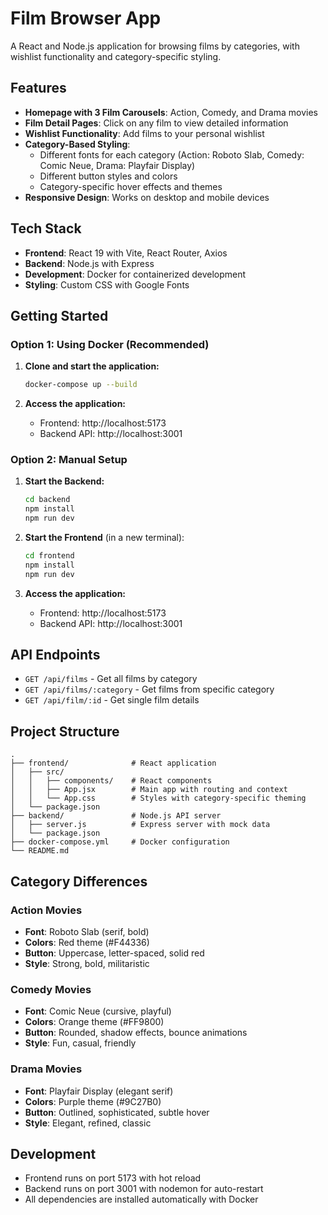 # Film Browser App

A React and Node.js application for browsing films by categories, with wishlist functionality and category-specific styling.

## Features

- **Homepage with 3 Film Carousels**: Action, Comedy, and Drama movies
- **Film Detail Pages**: Click on any film to view detailed information
- **Wishlist Functionality**: Add films to your personal wishlist
- **Category-Based Styling**: 
  - Different fonts for each category (Action: Roboto Slab, Comedy: Comic Neue, Drama: Playfair Display)
  - Different button styles and colors
  - Category-specific hover effects and themes
- **Responsive Design**: Works on desktop and mobile devices

## Tech Stack

- **Frontend**: React 19 with Vite, React Router, Axios
- **Backend**: Node.js with Express
- **Development**: Docker for containerized development
- **Styling**: Custom CSS with Google Fonts

## Getting Started

### Option 1: Using Docker (Recommended)

1. **Clone and start the application:**
   ```bash
   docker-compose up --build
   ```

2. **Access the application:**
   - Frontend: http://localhost:5173
   - Backend API: http://localhost:3001

### Option 2: Manual Setup

1. **Start the Backend:**
   ```bash
   cd backend
   npm install
   npm run dev
   ```

2. **Start the Frontend** (in a new terminal):
   ```bash
   cd frontend
   npm install
   npm run dev
   ```

3. **Access the application:**
   - Frontend: http://localhost:5173
   - Backend API: http://localhost:3001

## API Endpoints

- `GET /api/films` - Get all films by category
- `GET /api/films/:category` - Get films from specific category
- `GET /api/film/:id` - Get single film details

## Project Structure

```
.
├── frontend/              # React application
│   ├── src/
│   │   ├── components/    # React components
│   │   ├── App.jsx        # Main app with routing and context
│   │   └── App.css        # Styles with category-specific theming
│   └── package.json
├── backend/               # Node.js API server
│   ├── server.js          # Express server with mock data
│   └── package.json
├── docker-compose.yml     # Docker configuration
└── README.md
```

## Category Differences

### Action Movies
- **Font**: Roboto Slab (serif, bold)
- **Colors**: Red theme (#F44336)
- **Button**: Uppercase, letter-spaced, solid red
- **Style**: Strong, bold, militaristic

### Comedy Movies  
- **Font**: Comic Neue (cursive, playful)
- **Colors**: Orange theme (#FF9800)
- **Button**: Rounded, shadow effects, bounce animations
- **Style**: Fun, casual, friendly

### Drama Movies
- **Font**: Playfair Display (elegant serif)
- **Colors**: Purple theme (#9C27B0)
- **Button**: Outlined, sophisticated, subtle hover
- **Style**: Elegant, refined, classic

## Development

- Frontend runs on port 5173 with hot reload
- Backend runs on port 3001 with nodemon for auto-restart
- All dependencies are installed automatically with Docker